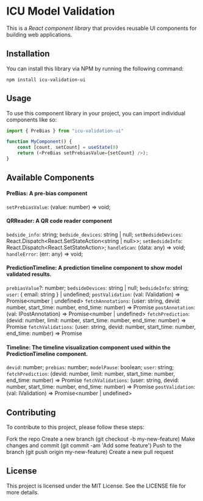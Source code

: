 # ICU Model Validation 

This is a *React component library* that provides reusable UI components for building web applications.

## Installation

You can install this library via NPM by running the following command:

```npm install icu-validation-ui```

## Usage

To use this component library in your project, you can import individual components like so:

```js
import { PreBias } from "icu-validation-ui"

function MyComponent() {
	const [count, setCount] = useState(0)
	return (<PreBias setPrebiasValue={setCount} />);
}
```

## Available Components

#### PreBias: A pre-bias component
`setPrebiasValue`: (value: number) => void;

#### QRReader: A QR code reader component

`bedside_info`: string;
`bedside_devices`: string | null;
`setBedsideDevices`: React.Dispatch<React.SetStateAction<string | null>>;
`setBedsideInfo`: React.Dispatch<React.SetStateAction<string>>;
`handleScan`: (data: any) => void;
`handleError`: (err: any) => void;

#### PredictionTimeline: A prediction timeline component to show model validated results.

`prebiasValue`?: number;
`bedsideDevices`: string | null;
`bedsideInfo`: string;
`user`: { email: string } | undefined;
`postValidation`: (val: IValidation) => Promise<number | undefined>
`fetchAnnotations`: (user: string, devid: number, start_time: number, end_time: number) => Promise<IAnnotation>
`postAnnotation`: (val: IPostAnnotation) => Promise<number | undefined>
`fetchPrediction`: (devid: number, limit: number, start_time: number, end_time: number) => Promise<PredictionScores>
`fetchValidations`: (user: string, devid: number, start_time: number, end_time: number) => Promise<ValidatedScores>

#### Timeline: The timeline visualization component used within the PredictionTimeline component.

`devid`: number;
`prebias`: number;
`modelPause`: boolean;
`user`: string;
`fetchPrediction`: (devid: number, limit: number, start_time: number, end_time: number) => Promise<PredictionScores>
`fetchValidations`: (user: string, devid: number, start_time: number, end_time: number) => Promise<ValidatedScores>
`postValidation`: (val: IValidation) => Promise<number | undefined>

<!-- - `PreBias`: A pre-bias component
- `QRReader`: A QR code reader component
- `PredictionTimeline`: A prediction timeline component to show model validated results. 
- `Timeline`: The timeline visualization component used in `PredictionTimeline` -->

## Contributing

To contribute to this project, please follow these steps:

Fork the repo
Create a new branch (git checkout -b my-new-feature)
Make changes and commit (git commit -am 'Add some feature')
Push to the branch (git push origin my-new-feature)
Create a new pull request

## License
This project is licensed under the MIT License. See the LICENSE file for more details.